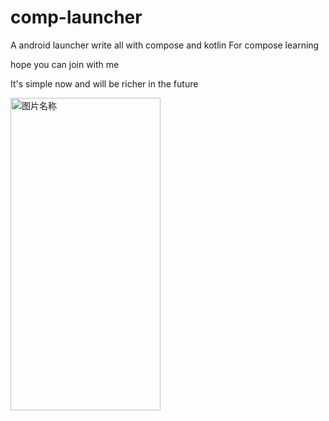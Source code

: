 # comp-launcher
A android launcher write all with compose and kotlin
For compose learning

hope you can join with me


It's simple now  and will be richer in the future


 <img src="https://github.com/dikeboy/compose-launcher/blob/main/review/device-2021-09-12-195455.png" width = "240" height = "500" alt="图片名称" align=center />
